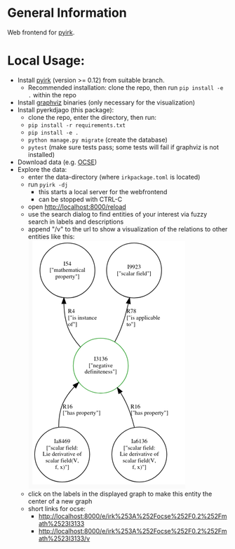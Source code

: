 # General Information

Web frontend for [pyirk](https://github.com/ackrep-org/pyirk-core).



# Local Usage:


- Install [pyirk](https://github.com/ackrep-org/pyirk-core) (version >= 0.12) from suitable branch.
    - Recommended installation: clone the repo, then run `pip install -e .` within the repo
- Install [graphviz](https://www.graphviz.org/download/) binaries (only necessary for the visualization)
- Install pyerkdjago (this package):
    - clone the repo, enter the directory, then run:
    - `pip install -r requirements.txt`
    - `pip install -e .`
    - `python manage.py migrate`  (create the database)
    - `pytest` (make sure tests pass; some tests will fail if graphviz is not installed)
- Download data (e.g. [OCSE](https://github.com/ackrep-org/ocse))
- Explore the data:
    - enter the data-directory (where `irkpackage.toml` is located)
    - run `pyirk -dj`
        - this starts a local server for the webfrontend
        - can be stopped with CTRL-C
    - open <http://localhost:8000/reload>
    - use the search dialog to find entities of your interest via fuzzy search in labels and descriptions
    - append "/v" to the url to show a visualization of the relations to other entities like this:
        ![example graph for one item](doc/img/example-partial-graph-I3136__negative_definiteness.png "example graph for one item")
    - click on the labels in the displayed graph to make this entity the center of a new graph
    - short links for ocse:
        - <http://localhost:8000/e/irk%253A%252Focse%252F0.2%252Fmath%2523I3133>
        - <http://localhost:8000/e/irk%253A%252Focse%252F0.2%252Fmath%2523I3133/v>
